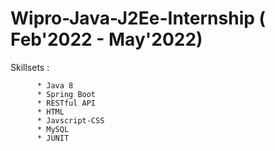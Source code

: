 # Wipro-Java-J2Ee-Internship ( Feb'2022 - May'2022)
Skillsets :

          * Java 8
          * Spring Boot
          * RESTful API
          * HTML
          * Javscript-CSS
          * MySQL
          * JUNIT
